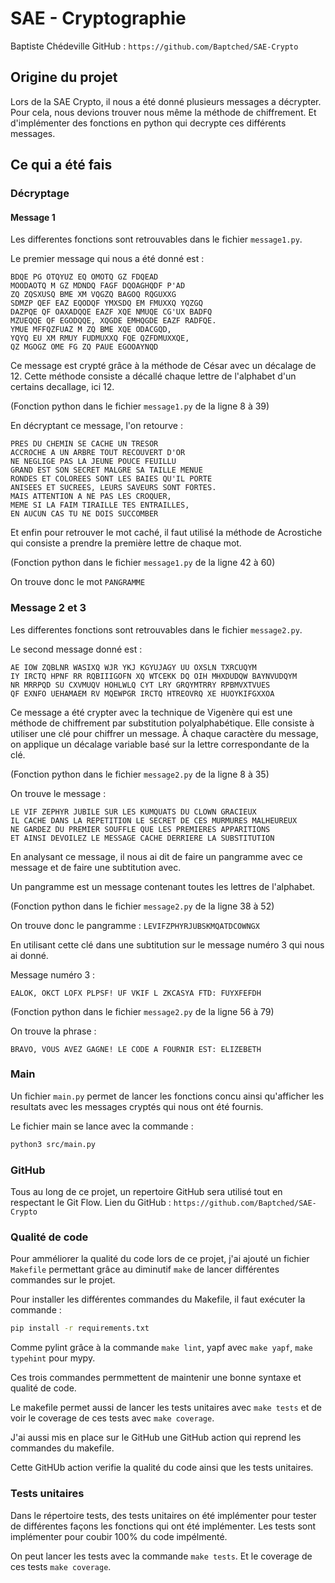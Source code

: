 # SAE - Cryptographie

Baptiste Chédeville
GitHub : `https://github.com/Baptched/SAE-Crypto`

## Origine du projet

Lors de la SAE Crypto, il nous a été donné plusieurs messages a décrypter.
Pour cela, nous devions trouver nous même la méthode de chiffrement.
Et d'implémenter des fonctions en python qui decrypte ces différents messages.

## Ce qui a été fais

### Décryptage 

#### Message 1

Les differentes fonctions sont retrouvables dans le fichier `message1.py`.

Le premier message qui nous a été donné est :

```
BDQE PG OTQYUZ EQ OMOTQ GZ FDQEAD
MOODAOTQ M GZ MDNDQ FAGF DQOAGHQDF P'AD
ZQ ZQSXUSQ BME XM VQGZQ BAGOQ RQGUXXG
SDMZP QEF EAZ EQODQF YMXSDQ EM FMUXXQ YQZGQ
DAZPQE QF OAXADQQE EAZF XQE NMUQE CG'UX BADFQ
MZUEQQE QF EGODQQE, XQGDE EMHQGDE EAZF RADFQE.
YMUE MFFQZFUAZ M ZQ BME XQE ODACGQD,
YQYQ EU XM RMUY FUDMUXXQ FQE QZFDMUXXQE,
QZ MGOGZ OME FG ZQ PAUE EGOOAYNQD
```

Ce message est crypté grâce à la méthode de César avec un décalage de 12. 
Cette méthode consiste a décallé chaque lettre de l'alphabet d'un certains decallage, ici 12.

(Fonction python dans le fichier `message1.py` de la ligne 8 à 39)

En décryptant ce message, l'on retourve :

```
PRES DU CHEMIN SE CACHE UN TRESOR
ACCROCHE A UN ARBRE TOUT RECOUVERT D'OR
NE NEGLIGE PAS LA JEUNE POUCE FEUILLU
GRAND EST SON SECRET MALGRE SA TAILLE MENUE
RONDES ET COLOREES SONT LES BAIES QU'IL PORTE
ANISEES ET SUCREES, LEURS SAVEURS SONT FORTES.
MAIS ATTENTION A NE PAS LES CROQUER,
MEME SI LA FAIM TIRAILLE TES ENTRAILLES,
EN AUCUN CAS TU NE DOIS SUCCOMBER
```

Et enfin pour retrouver le mot caché, il faut utilisé la méthode de Acrostiche qui consiste a prendre la première lettre de chaque mot.

(Fonction python dans le fichier `message1.py` de la ligne 42 à 60)

On trouve donc le mot `PANGRAMME`


### Message 2 et 3

Les differentes fonctions sont retrouvables dans le fichier `message2.py`.

Le second message donné est :

```
AE IOW ZQBLNR WASIXQ WJR YKJ KGYUJAGY UU OXSLN TXRCUQYM
IY IRCTQ HPNF RR RQBIIIGOFN XQ WTCEKK DQ OIH MHXDUDQW BAYNVUDQYM
NR MRRPQD SU CXVMUQV HOHLWLQ CYT LRY GRQYMTRRY RPBMVXTVUES
QF EXNFO UEHAMAEM RV MQEWPGR IRCTQ HTREOVRQ XE HUOYKIFGXXOA
```

Ce message a été crypter avec la technique de Vigenère qui est une méthode de chiffrement par substitution polyalphabétique. Elle consiste à utiliser une clé  pour chiffrer un message. À chaque caractère du message, on applique un décalage variable basé sur la lettre correspondante de la clé.

(Fonction python dans le fichier `message2.py` de la ligne 8 à 35)

On trouve le message :

```
LE VIF ZEPHYR JUBILE SUR LES KUMQUATS DU CLOWN GRACIEUX
IL CACHE DANS LA REPETITION LE SECRET DE CES MURMURES MALHEUREUX
NE GARDEZ DU PREMIER SOUFFLE QUE LES PREMIERES APPARITIONS
ET AINSI DEVOILEZ LE MESSAGE CACHE DERRIERE LA SUBSTITUTION
```

En analysant ce message, il nous ai dit de faire un pangramme avec ce message et de faire une subtitution avec.

Un pangramme est un message contenant toutes les lettres de l'alphabet.

(Fonction python dans le fichier `message2.py` de la ligne 38 à 52)

On trouve donc le pangramme : `LEVIFZPHYRJUBSKMQATDCOWNGX`

En utilisant cette clé dans une subtitution sur le message numéro 3 qui nous ai donné.

Message numéro 3 : 

```
EALOK, OKCT LOFX PLPSF! UF VKIF L ZKCASYA FTD: FUYXFEFDH
```

(Fonction python dans le fichier `message2.py` de la ligne 56 à 79)

On trouve la phrase :

```
BRAVO, VOUS AVEZ GAGNE! LE CODE A FOURNIR EST: ELIZEBETH
```

### Main

Un fichier `main.py` permet de lancer les fonctions concu ainsi qu'afficher les resultats avec les messages cryptés qui nous ont été fournis.

Le fichier main se lance avec la commande :

```bash
python3 src/main.py
```

### GitHub

Tous au long de ce projet, un repertoire GitHub sera utilisé tout en respectant le Git Flow.
Lien du GitHub : `https://github.com/Baptched/SAE-Crypto`


### Qualité de code

Pour amméliorer la qualité du code lors de ce projet, j'ai ajouté un fichier `Makefile` permettant grâce au diminutif `make` de lancer différentes commandes sur le projet.

Pour installer les différentes commandes du Makefile, il faut exécuter la commande :

```bash
pip install -r requirements.txt
```

Comme pylint grâce à la commande `make lint`, yapf avec `make yapf`, `make typehint` pour mypy.

Ces trois commandes permmettent de maintenir une bonne syntaxe et qualité de code.

Le makefile permet aussi de lancer les tests unitaires avec `make tests` et de voir le coverage de ces tests avec `make coverage`.

J'ai aussi mis en place sur le GitHub une GitHub action qui reprend les commandes du makefile.

Cette GitHUb action verifie la qualité du code ainsi que les tests unitaires.

### Tests unitaires

Dans le répertoire tests, des tests unitaires on été implémenter pour tester de différentes façons les fonctions qui ont été implémenter.
Les tests sont implémenter pour coubir 100% du code impélmenté.

On peut lancer les tests avec la commande `make tests`.
Et le coverage de ces tests `make coverage`.